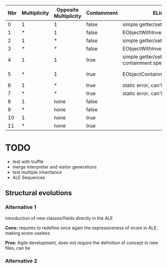 | Nbr | Multiplicity | Opposite Multiplicity | Containment | EList Implementation | EList Implementation Opposite |
| ------------ | --------------------- | ----------- | -------------------- | ------------ | ------------ |
| 0           | 1            | 1                     | false       | simple getter/setter + basic getter/setter | simple getter/setter + basic getter/setter |
| 1           | *            | 1                     | false       | EObjectWithInverseResolvingEList | simple getter/setter + basic getter/setter |
| 2           | 1            | *                     | false       | simple getter/setter + basic getter/setter | EObjectWithInverseResolvingEList |
| 3           | *            | *                     | false       | EObjectWithInverseResolvingEList.ManyInverse | EObjectWithInverseResolvingEList.ManyInverse |
| 4           | 1            | 1                     | true       | simple getter/setter + basic getter/setter + containment specific checks | simple getter/setter + basic getter/setter + containment specific checks |
| 5           | *            | 1                     | true       | EObjectContainmentWithInverseEList | simple getter/setter + basic getter/setter + containment specific checks |
| 6           | 1            | *                     | true       | static error, can't be contained several time | static error, can't be contained several time |
| 7           | *            | *                     | true       | static error, can't be contained several time | static error, can't be contained several time |
| 8 | 1 | none | false |  | none |
| 9 | * | none | false |  | none |
| 10 | 1 | none | true |  | none |
| 11 | * | none | true |  | none |

# TODO

- test with truffle
- merge interpreter and visitor generations
- test multiple inheritance
- ALE Sequences

## Structural evolutions

### Alternative 1

introduction of new classes/fields directly in the ALE

**Cons:** requires to redefine once again the expressiveness of ecore in ALE; making ecore useless 

**Pros:** Agile development, does not require the definition of concept in new files, can be 

### Alternative 2

